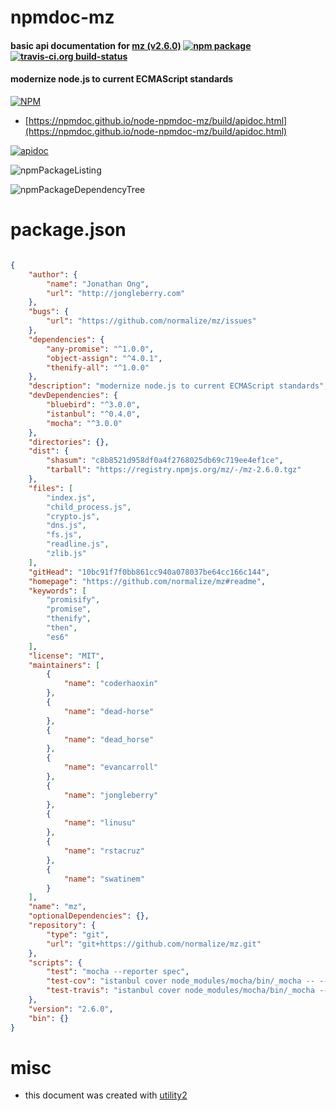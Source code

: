 # npmdoc-mz

#### basic api documentation for  [mz (v2.6.0)](https://github.com/normalize/mz#readme)  [![npm package](https://img.shields.io/npm/v/npmdoc-mz.svg?style=flat-square)](https://www.npmjs.org/package/npmdoc-mz) [![travis-ci.org build-status](https://api.travis-ci.org/npmdoc/node-npmdoc-mz.svg)](https://travis-ci.org/npmdoc/node-npmdoc-mz)

#### modernize node.js to current ECMAScript standards

[![NPM](https://nodei.co/npm/mz.png?downloads=true&downloadRank=true&stars=true)](https://www.npmjs.com/package/mz)

- [https://npmdoc.github.io/node-npmdoc-mz/build/apidoc.html](https://npmdoc.github.io/node-npmdoc-mz/build/apidoc.html)

[![apidoc](https://npmdoc.github.io/node-npmdoc-mz/build/screenCapture.buildCi.browser.%252Ftmp%252Fbuild%252Fapidoc.html.png)](https://npmdoc.github.io/node-npmdoc-mz/build/apidoc.html)

![npmPackageListing](https://npmdoc.github.io/node-npmdoc-mz/build/screenCapture.npmPackageListing.svg)

![npmPackageDependencyTree](https://npmdoc.github.io/node-npmdoc-mz/build/screenCapture.npmPackageDependencyTree.svg)



# package.json

```json

{
    "author": {
        "name": "Jonathan Ong",
        "url": "http://jongleberry.com"
    },
    "bugs": {
        "url": "https://github.com/normalize/mz/issues"
    },
    "dependencies": {
        "any-promise": "^1.0.0",
        "object-assign": "^4.0.1",
        "thenify-all": "^1.0.0"
    },
    "description": "modernize node.js to current ECMAScript standards",
    "devDependencies": {
        "bluebird": "^3.0.0",
        "istanbul": "^0.4.0",
        "mocha": "^3.0.0"
    },
    "directories": {},
    "dist": {
        "shasum": "c8b8521d958df0a4f2768025db69c719ee4ef1ce",
        "tarball": "https://registry.npmjs.org/mz/-/mz-2.6.0.tgz"
    },
    "files": [
        "index.js",
        "child_process.js",
        "crypto.js",
        "dns.js",
        "fs.js",
        "readline.js",
        "zlib.js"
    ],
    "gitHead": "10bc91f7f0bb861cc940a078037be64cc166c144",
    "homepage": "https://github.com/normalize/mz#readme",
    "keywords": [
        "promisify",
        "promise",
        "thenify",
        "then",
        "es6"
    ],
    "license": "MIT",
    "maintainers": [
        {
            "name": "coderhaoxin"
        },
        {
            "name": "dead-horse"
        },
        {
            "name": "dead_horse"
        },
        {
            "name": "evancarroll"
        },
        {
            "name": "jongleberry"
        },
        {
            "name": "linusu"
        },
        {
            "name": "rstacruz"
        },
        {
            "name": "swatinem"
        }
    ],
    "name": "mz",
    "optionalDependencies": {},
    "repository": {
        "type": "git",
        "url": "git+https://github.com/normalize/mz.git"
    },
    "scripts": {
        "test": "mocha --reporter spec",
        "test-cov": "istanbul cover node_modules/mocha/bin/_mocha -- --reporter dot",
        "test-travis": "istanbul cover node_modules/mocha/bin/_mocha --report lcovonly -- --reporter dot"
    },
    "version": "2.6.0",
    "bin": {}
}
```



# misc
- this document was created with [utility2](https://github.com/kaizhu256/node-utility2)
